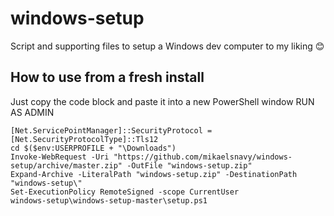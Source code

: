 # windows-setup
Script and supporting files to setup a Windows dev computer to my liking 😊

## How to use from a fresh install
Just copy the code block and paste it into a new PowerShell window RUN AS ADMIN

```
[Net.ServicePointManager]::SecurityProtocol = [Net.SecurityProtocolType]::Tls12
cd $($env:USERPROFILE + "\Downloads")
Invoke-WebRequest -Uri "https://github.com/mikaelsnavy/windows-setup/archive/master.zip" -OutFile "windows-setup.zip"
Expand-Archive -LiteralPath "windows-setup.zip" -DestinationPath "windows-setup\"
Set-ExecutionPolicy RemoteSigned -scope CurrentUser
windows-setup\windows-setup-master\setup.ps1
```